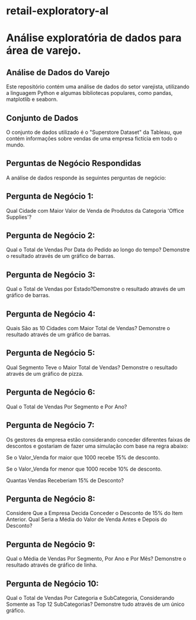 # retail-exploratory-al
# Análise exploratória de dados para área de varejo.

## Análise de Dados do Varejo
Este repositório contém uma análise de dados do setor varejista, utilizando a linguagem Python e algumas bibliotecas populares, como pandas, matplotlib e seaborn.

## Conjunto de Dados
O conjunto de dados utilizado é o "Superstore Dataset" da Tableau, que contém informações sobre vendas de uma empresa fictícia em todo o mundo.

## Perguntas de Negócio Respondidas
A análise de dados responde às seguintes perguntas de negócio:

## Pergunta de Negócio 1:

Qual Cidade com Maior Valor de Venda de Produtos da Categoria 'Office Supplies'?

## Pergunta de Negócio 2:

Qual o Total de Vendas Por Data do Pedido ao longo do tempo? Demonstre o resultado através de um gráfico de barras.

## Pergunta de Negócio 3:

Qual o Total de Vendas por Estado?Demonstre o resultado através de um gráfico de barras.

## Pergunta de Negócio 4:

Quais São as 10 Cidades com Maior Total de Vendas? Demonstre o resultado através de um gráfico de barras.

## Pergunta de Negócio 5:

Qual Segmento Teve o Maior Total de Vendas? Demonstre o resultado através de um gráfico de pizza.

## Pergunta de Negócio 6:

Qual o Total de Vendas Por Segmento e Por Ano?

## Pergunta de Negócio 7:

Os gestores da empresa estão considerando conceder diferentes faixas de descontos e gostariam de fazer uma simulação com base na regra abaixo:

Se o Valor_Venda for maior que 1000 recebe 15% de desconto.

Se o Valor_Venda for menor que 1000 recebe 10% de desconto.

Quantas Vendas Receberiam 15% de Desconto?

## Pergunta de Negócio 8:

Considere Que a Empresa Decida Conceder o Desconto de 15% do Item Anterior. Qual Seria a Média do Valor de Venda Antes e Depois do Desconto?

## Pergunta de Negócio 9:

Qual o Média de Vendas Por Segmento, Por Ano e Por Mês? Demonstre o resultado através de gráfico de linha.

## Pergunta de Negócio 10:

Qual o Total de Vendas Por Categoria e SubCategoria, Considerando Somente as Top 12 SubCategorias? Demonstre tudo através de um único gráfico.

